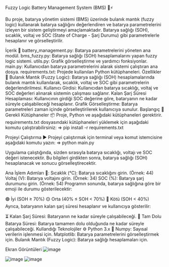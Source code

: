 Fuzzy Logic Battery Management System (BMS) 🔋⚡

Bu proje, batarya yönetim sistemi (BMS) üzerinde bulanık mantık (fuzzy logic) kullanarak batarya sağlığını değerlendiren ve batarya parametrelerini izleyen bir sistem geliştirmeyi amaçlamaktadır. Batarya sağlığı (SOH), sıcaklık, voltaj ve SOC (State of Charge - Şarj Durumu) gibi parametrelerle hesaplanır ve görselleştirilir.

İçerik 📂
battery_management.py: Batarya parametrelerini yöneten ana modül.
bms_fuzzy.py: Batarya sağlığı (SOH) hesaplamalarını yapan fuzzy logic sistemi.
utils.py: Grafik görselleştirme ve yardımcı fonksiyonlar.
main.py: Kullanıcıdan batarya parametrelerini alarak sistemi çalıştıran ana dosya.
requirements.txt: Projede kullanılan Python kütüphaneleri.
Özellikler 🌟
Bulanık Mantık (Fuzzy Logic): Batarya sağlığı (SOH) hesaplamalarında bulanık mantık kullanılarak, sıcaklık, voltaj ve SOC gibi parametrelerin değerlendirilmesi.
Kullanıcı Girdisi: Kullanıcıdan batarya sıcaklığı, voltaj ve SOC değerleri alınarak sistemin çalışması sağlanır.
Kalan Şarj Süresi Hesaplaması: Kullanıcının girdiği SOC değerine göre, bataryanın ne kadar süreyle çalışabileceği hesaplanır.
Grafik Görselleştirme: Batarya parametreleri zaman içinde görselleştirilerek kullanıcıya sunulur.
Başlangıç 🚀
Gerekli Kütüphaneler 📦
Proje, Python ve aşağıdaki kütüphaneleri gerektirir. requirements.txt dosyasındaki kütüphaneleri yüklemek için aşağıdaki komutu çalıştırabilirsiniz:
=> pip install -r requirements.txt

Projeyi Çalıştırma ▶️
Projeyi çalıştırmak için terminal veya komut istemcisine aşağıdaki komutu yazın:
=> python main.py

Uygulama çalıştığında, sizden sırasıyla batarya sıcaklığı, voltajı ve SOC değeri istenecektir. Bu bilgileri girdikten sonra, batarya sağlığı (SOH) hesaplanacak ve sonucu görselleştirecektir.

Ana İşlem Adımları 📝:
Sıcaklık (°C): Batarya sıcaklığını girin. (Örnek: 44)
Voltaj (V): Batarya voltajını girin. (Örnek: 34)
SOC (%): Batarya şarj durumunu girin. (Örnek: 54)
Programın sonunda, batarya sağlığına göre bir emoji ile durumu gösterilecektir:

🟢 İyi (SOH ≥ 70%)
🟡 Orta (40% ≤ SOH < 70%)
🔴 Kötü (SOH < 40%)
Ayrıca, bataryanın kalan şarj süresi hesaplanır ve kullanıcıya gösterilir:

⏳ Kalan Şarj Süresi: Bataryanın ne kadar süreyle çalışabileceği.
🔋 Tam Dolu Batarya Süresi: Batarya tamamen dolu olduğunda ne kadar süreyle çalışabileceği.
Kullandığı Teknolojiler ⚙️
Python 3.x 🐍
Numpy: Sayısal verilerin işlenmesi için.
Matplotlib: Batarya parametrelerini görselleştirmek için.
Bulanık Mantık (Fuzzy Logic): Batarya sağlığı hesaplamaları için.

Ekran Görüntüleri
![image](https://github.com/user-attachments/assets/a5834540-5342-4c1e-b325-ce7ef78e62dc)

![image](https://github.com/user-attachments/assets/1643c220-d97f-4c1d-b266-1e3f562a483c)
![image](https://github.com/user-attachments/assets/780b0dc5-8662-4037-8d4d-324dbc6a581e)


